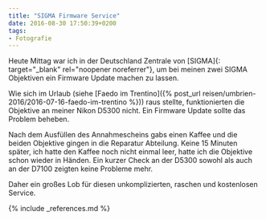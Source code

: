 ```yaml
---
title: "SIGMA Firmware Service"
date: 2016-08-30 17:50:39+0200
tags: 
- Fotografie
---
```

Heute Mittag war ich in der Deutschland Zentrale von [SIGMA]{: target="_blank" rel="noopener noreferrer"}, um bei meinen zwei SIGMA Objektiven ein Firmware Update machen zu lassen.

Wie sich im Urlaub (siehe [Faedo im Trentino]({% post_url reisen/umbrien-2016/2016-07-16-faedo-im-trentino %})) raus stellte, funktionierten die Objektive an meiner Nikon D5300 nicht. Ein Firmware Update sollte das Problem beheben.

Nach dem Ausfüllen des Annahmescheins gabs einen Kaffee und die beiden Objektive gingen in die Reparatur Abteilung. Keine 15 Minuten später, ich hatte den Kaffee noch nicht einmal leer, hatte ich die Objektive schon wieder in Händen. Ein kurzer Check an der D5300 sowohl als auch an der D7100 zeigten keine Probleme mehr.

Daher ein großes Lob für diesen unkomplizierten, raschen und kostenlosen Service.

{% include _references.md %}